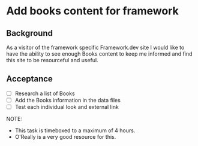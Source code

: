 # Add books content for framework

## Background

As a visitor of the framework specific Framework.dev site I would like to have
the ability to see enough Books content to keep me informed and find this site
to be resourceful and useful.

## Acceptance

- [ ] Research a list of Books
- [ ] Add the Books information in the data files
- [ ] Test each individual look and external link

NOTE:

- This task is timeboxed to a maximum of 4 hours.
- O'Really is a very good resource for this.
